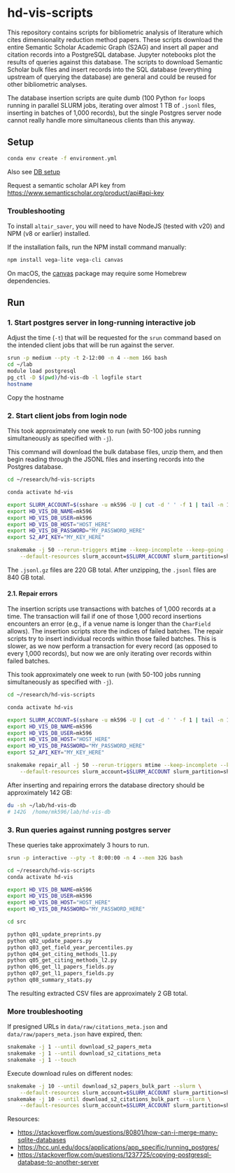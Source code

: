 # hd-vis-scripts

This repository contains scripts for bibliometric analysis of literature which cites dimensionality reduction method papers.
These scripts download the entire Semantic Scholar Academic Graph (S2AG) and insert all paper and citation records into a PostgreSQL database.
Jupyter notebooks plot the results of queries against this database.
The scripts to download Semantic Scholar bulk files and insert records into the SQL database (everything upstream of querying the database) are general and could be reused for other bibliometric analyses.

The database insertion scripts are quite dumb (100 Python `for` loops running in parallel SLURM jobs, iterating over almost 1 TB of `.jsonl` files, inserting in batches of 1,000 records), but the single Postgres server node cannot really handle more simultaneous clients than this anyway.

## Setup

```sh
conda env create -f environment.yml
```

Also see [DB setup](./db-root/README.md)

Request a semantic scholar API key from https://www.semanticscholar.org/product/api#api-key

### Troubleshooting

To install `altair_saver`, you will need to have NodeJS (tested with v20) and NPM (v8 or earlier) installed.

If the installation fails, run the NPM install command manually:

```sh
npm install vega-lite vega-cli canvas
```

On macOS, the [canvas](https://github.com/Automattic/node-canvas#installation) package may require some Homebrew dependencies.

## Run

### 1. Start postgres server in long-running interactive job

Adjust the time (`-t`) that will be requested for the `srun` command based on the intended client jobs that will be run against the server.

```sh
srun -p medium --pty -t 2-12:00 -n 4 --mem 16G bash
cd ~/lab
module load postgresql
pg_ctl -D $(pwd)/hd-vis-db -l logfile start
hostname
```

Copy the hostname

### 2. Start client jobs from login node

This took approximately one week to run (with 50-100 jobs running simultaneously as specified with `-j`).

This command will download the bulk database files, unzip them, and then begin reading through the JSONL files and inserting records into the Postgres database. 

```sh
cd ~/research/hd-vis-scripts

conda activate hd-vis

export SLURM_ACCOUNT=$(sshare -u mk596 -U | cut -d ' ' -f 1 | tail -n 1)
export HD_VIS_DB_NAME=mk596
export HD_VIS_DB_USER=mk596
export HD_VIS_DB_HOST="HOST_HERE"
export HD_VIS_DB_PASSWORD="MY_PASSWORD_HERE"
export S2_API_KEY="MY_KEY_HERE"

snakemake -j 50 --rerun-triggers mtime --keep-incomplete --keep-going --latency-wait 30 --slurm \
    --default-resources slurm_account=$SLURM_ACCOUNT slurm_partition=short runtime=30
```

The `.jsonl.gz` files are 220 GB total. After unzipping, the `.jsonl` files are 840 GB total.



#### 2.1. Repair errors

The insertion scripts use transactions with batches of 1,000 records at a time.
The transaction will fail if one of those 1,000 record insertions encounters an error (e.g., if a venue name is longer than the `CharField` allows).
The insertion scripts store the indices of failed batches.
The repair scripts try to insert individual records within those failed batches.
This is slower, as we now perform a transaction for every record (as opposed to every 1,000 records), but now we are only iterating over records within failed batches.


This took approximately one week to run (with 50-100 jobs running simultaneously as specified with `-j`).

```sh
cd ~/research/hd-vis-scripts

conda activate hd-vis

export SLURM_ACCOUNT=$(sshare -u mk596 -U | cut -d ' ' -f 1 | tail -n 1)
export HD_VIS_DB_NAME=mk596
export HD_VIS_DB_USER=mk596
export HD_VIS_DB_HOST="HOST_HERE"
export HD_VIS_DB_PASSWORD="MY_PASSWORD_HERE"
export S2_API_KEY="MY_KEY_HERE"

snakemake repair_all -j 50 --rerun-triggers mtime --keep-incomplete --keep-going --latency-wait 30 --slurm \
    --default-resources slurm_account=$SLURM_ACCOUNT slurm_partition=short runtime=180
```

After inserting and repairing errors the database directory should be approximately 142 GB:

```sh
du -sh ~/lab/hd-vis-db
# 142G	/home/mk596/lab/hd-vis-db
```

### 3. Run queries against running postgres server

These queries take approximately 3 hours to run.

```sh
srun -p interactive --pty -t 8:00:00 -n 4 --mem 32G bash

cd ~/research/hd-vis-scripts
conda activate hd-vis

export HD_VIS_DB_NAME=mk596
export HD_VIS_DB_USER=mk596
export HD_VIS_DB_HOST="HOST_HERE"
export HD_VIS_DB_PASSWORD="MY_PASSWORD_HERE"

cd src

python q01_update_preprints.py
python q02_update_papers.py
python q03_get_field_year_percentiles.py
python q04_get_citing_methods_l1.py
python q05_get_citing_methods_l2.py
python q06_get_l1_papers_fields.py
python q07_get_l1_papers_fields.py
python q08_summary_stats.py
```

The resulting extracted CSV files are approximately 2 GB total.

### More troubleshooting

If presigned URLs in `data/raw/citations_meta.json` and `data/raw/papers_meta.json` have expired, then:

```sh
snakemake -j 1 --until download_s2_papers_meta
snakemake -j 1 --until download_s2_citations_meta
snakemake -j 1 --touch
```

Execute download rules on different nodes:

```sh
snakemake -j 10 --until download_s2_papers_bulk_part --slurm \
    --default-resources slurm_account=$SLURM_ACCOUNT slurm_partition=short runtime=30
snakemake -j 10 --until download_s2_citations_bulk_part --slurm \
    --default-resources slurm_account=$SLURM_ACCOUNT slurm_partition=short runtime=30
```


Resources:
- https://stackoverflow.com/questions/80801/how-can-i-merge-many-sqlite-databases
- https://hcc.unl.edu/docs/applications/app_specific/running_postgres/
- https://stackoverflow.com/questions/1237725/copying-postgresql-database-to-another-server

